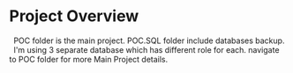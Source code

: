 # Project Overview
 
POC folder is the main project.
POC.SQL folder include databases backup.
 
I'm using 3 separate database which has different role for each.
navigate to POC folder for more Main Project details.
